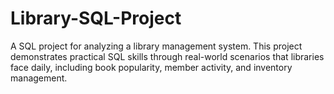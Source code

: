 # Library-SQL-Project
A SQL project for analyzing a library management system. This project demonstrates practical SQL skills through real-world scenarios that libraries face daily, including book popularity, member activity, and inventory management.
